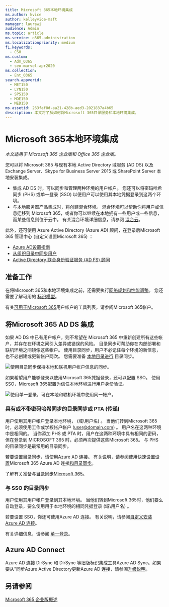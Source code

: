 ```yaml
---
title: Microsoft 365本地环境集成
ms.author: kvice
author: kelleyvice-msft
manager: laurawi
audience: Admin
ms.topic: article
ms.service: o365-administration
ms.localizationpriority: medium
f1.keywords:
  - CSH
ms.custom:
  - Adm_O365
  - seo-marvel-apr2020
ms.collection:
  - Ent_O365
search.appverid:
  - MET150
  - LYN150
  - SPS150
  - MOE150
  - MED150
ms.assetid: 263faf8d-aa21-428b-aed3-2021837a4b65
description: 本文将了解如何将Microsoft 365目录服务和本地环境集成。
---
```


# <a name="microsoft-365-integration-with-on-premises-environments"></a>Microsoft 365本地环境集成

*本文适用于 Microsoft 365 企业版和 Office 365 企业版。*

您可以将 Microsoft 365 与现有本地 Active Directory 域服务 (AD DS) 以及 Exchange Server、Skype for Business Server 2015 或 SharePoint Server 本地安装集成。
  
 - 集成 AD DS 时，可以同步和管理两种环境的用户帐户。 您还可以将密码哈希同步 (PHS) 或单一登录 (SSO) 以便用户可以使用其本地凭据登录到这两个环境。
 - 与本地服务器产品集成时，将创建混合环境。 混合环境可以帮助你将用户或信息迁移到 Microsoft 365，或者你可以继续在本地拥有一些用户或一些信息，而某些信息则位于云中。 有关混合环境详细信息，请参阅 [混合云](../solutions/cloud-architecture-models.md#hybrid)。

此外，还可使用 Azure Active Directory (Azure AD) 顾问，在登录后Microsoft 365 管理中心 (自定义设置Microsoft 365) ：

- [Azure AD设置指南](https://aka.ms/aadpguidance)
- [从组织目录中同步用户](https://aka.ms/aadconnectpwsync)
- [Active Directory 联合身份验证服务 (AD FS) 顾问](https://aka.ms/adfsguidance)
   
## <a name="before-you-begin"></a>准备工作

在将Microsoft 365和本地环境集成之前，还需要执行[网络规划和性能调整](network-planning-and-performance.md)。 您还需要了解可用的 [标识模型](deploy-identity-solution-identity-model.md)。 

有关[可用于Microsoft 365](manage-microsoft-365-accounts.md)用户帐户的工具列表，请参阅Microsoft 365帐户。 
  
## <a name="integrate-microsoft-365-with-ad-ds"></a>将Microsoft 365 AD DS 集成

如果 AD DS 中已有用户帐户，则不希望在 Microsoft 365 中重新创建所有这些帐户，并存在在环境之间引入差异或错误的风险。 目录同步可帮助你在内部部署和联机环境之间镜像这些帐户。 使用目录同步，用户不必记住每个环境的新信息，也不必创建或更新帐户两次。 您需要准备 [本地目录进行](prepare-for-directory-synchronization.md) 目录同步。
  
![使用目录同步保持本地和联机用户帐户信息的同步。](../media/microsoft-365-integration/directory-synchronization.png)
  
如果希望用户能够登录以使用Microsoft 365凭据登录，还可以配置 SSO。 使用 SSO，Microsoft 365配置为信任本地环境进行用户身份验证。
  
![使用单一登录，可在本地和联机环境中使用同一帐户。](../media/microsoft-365-integration/single-sign-on.png)

### <a name="directory-synchronization-with-or-without-password-hash-synchronization-or-pass-through-authentication-pta"></a>具有或不带密码哈希同步的目录同步或 PTA (传递) 

用户使用其用户帐户登录本地环境， (域\用户名) 。 当他们转到Microsoft 365时，必须使用工作或学校帐户帐户 (user@domain.com) 。 用户名在这两种环境中是相同的。 当你添加 PHS 或 PTA 时，用户在这两种环境中具有相同的密码，但在登录到 MICROSOFT 365 时，必须再次提供这些Microsoft 365。 与 PHS 的目录同步是最常用的目录同步。

若要设置目录同步，请使用Azure AD 连接。 有关说明，请参阅使用快速[设置设置](set-up-directory-synchronization.md)Microsoft 365 Azure AD 连接[和目录同步](/azure/active-directory/hybrid/how-to-connect-install-express)。

了解有关准备[与目录同步Microsoft 365](prepare-for-directory-synchronization.md)。

### <a name="directory-synchronization-with-sso"></a>与 SSO 的目录同步

用户使用其用户帐户登录到其本地环境。 当他们转到Microsoft 365时，他们要么自动登录，要么使用用于本地环境的相同凭据登录 (域\用户名) 。

若要设置 SSO，你还可使用Azure AD 连接。 有关说明，请参阅[自定义安装Azure AD 连接](/azure/active-directory/hybrid/how-to-connect-install-custom)。

有关详细信息，请参阅 [单一登录](/azure/active-directory/manage-apps/what-is-single-sign-on)。

## <a name="azure-ad-connect"></a>Azure AD Connect

Azure AD 连接 DirSync 和 DirSync 等旧版标识集成工具Azure AD Sync。如果要从"同步Azure Active Directory更新Azure AD 连接，请参阅[升级说明](/azure/active-directory/hybrid/how-to-dirsync-upgrade-get-started)。 

## <a name="see-also"></a>另请参阅

[Microsoft 365 企业版概述](microsoft-365-overview.md)